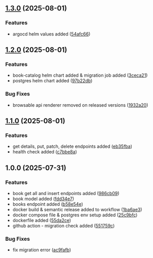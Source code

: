 ## [1.3.0](https://github.com/Swan276/books-catalog-api/compare/v1.2.0...v1.3.0) (2025-08-01)

### Features

* argocd helm values added ([54afc66](https://github.com/Swan276/books-catalog-api/commit/54afc66958a7cb0bab684c28825170a2ad3e61cd))

## [1.2.0](https://github.com/Swan276/books-catalog-api/compare/v1.1.0...v1.2.0) (2025-08-01)

### Features

* book-catalog helm chart added & migration job added ([3ceca21](https://github.com/Swan276/books-catalog-api/commit/3ceca216128c40d48bbae3bf5bd73bc89d6fd44d))
* postgres helm chart added ([97b22db](https://github.com/Swan276/books-catalog-api/commit/97b22dbbbc4fa57f312aae276515fb74c346ae0e))

### Bug Fixes

* browsable api renderer removed on released versions ([1932a20](https://github.com/Swan276/books-catalog-api/commit/1932a20058d7ad8f27a43d1346d5ef9f8b517df2))

## [1.1.0](https://github.com/Swan276/books-catalog-api/compare/v1.0.0...v1.1.0) (2025-08-01)

### Features

* get details, put, patch, delete endpoints added ([eb35fba](https://github.com/Swan276/books-catalog-api/commit/eb35fba05dfd9400e017418cd40001908c376abc))
* health check added ([c7bbe8a](https://github.com/Swan276/books-catalog-api/commit/c7bbe8aa0128568c91816e4cee63cc8d7507fa74))

## 1.0.0 (2025-07-31)

### Features

* book get all and insert endpoints added ([986cb09](https://github.com/Swan276/books-catalog-api/commit/986cb09cdccd939a2bdecd917607b3f72afcc485))
* book model added ([fdd34e7](https://github.com/Swan276/books-catalog-api/commit/fdd34e70fbe00d8326d38e585215e8ba708be838))
* books endpoint added ([b58e54e](https://github.com/Swan276/books-catalog-api/commit/b58e54edb3085f2612b8ed4929fc728c5bac4412))
* docker build & semantic release added to workflow ([1ba6ae3](https://github.com/Swan276/books-catalog-api/commit/1ba6ae30f476b811767480fda8a607b42fbfa3ea))
* docker compose file & postgres env setup added ([25c9bfc](https://github.com/Swan276/books-catalog-api/commit/25c9bfcf2280f83f5d4870c1f3c903c2a562c6e5))
* dockerfile added ([55da2ce](https://github.com/Swan276/books-catalog-api/commit/55da2cee856cc734c02980ae3b13874251f7e7d0))
* github action - migration check added ([551759c](https://github.com/Swan276/books-catalog-api/commit/551759c1828fc5a73a6105514f9cce76c8a33169))

### Bug Fixes

* fix migration error ([ac9fafb](https://github.com/Swan276/books-catalog-api/commit/ac9fafbfe9209e533fa8f9c7b3c1f51c1d13bee1))
